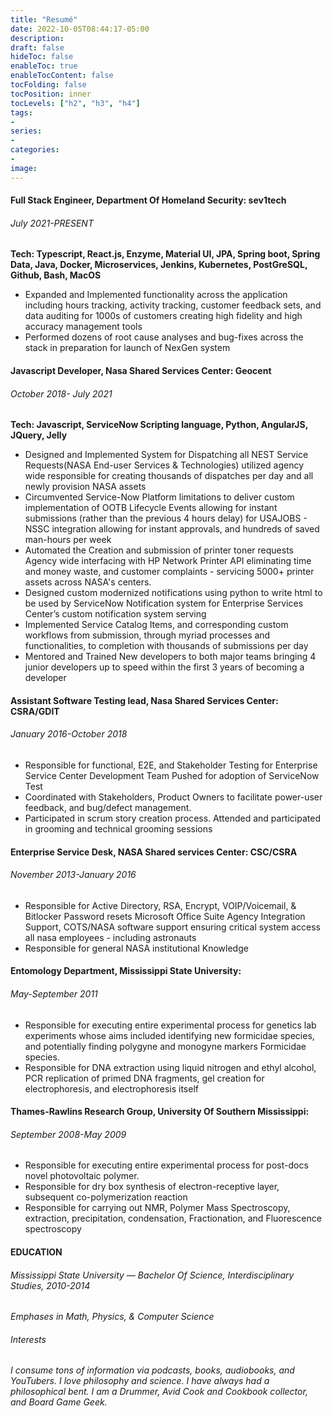 ```yaml
---
title: "Resumé"
date: 2022-10-05T08:44:17-05:00
description:
draft: false
hideToc: false
enableToc: true
enableTocContent: false
tocFolding: false
tocPosition: inner
tocLevels: ["h2", "h3", "h4"]
tags:
-
series:
-
categories:
-
image:
---
```


#### Full Stack Engineer, Department Of Homeland Security: sev1tech 
###### *July 2021-PRESENT*
**Tech: Typescript, React.js, Enzyme, Material UI, JPA, Spring boot, Spring Data, Java, Docker, Microservices, Jenkins, Kubernetes, PostGreSQL, Github, Bash, MacOS**
- Expanded and Implemented functionality across the application including hours tracking, activity tracking, customer feedback sets, and data auditing for 1000s of customers creating high fidelity and high accuracy management tools
- Performed dozens of root cause analyses and bug-fixes across the stack in preparation for launch of NexGen system
#### Javascript Developer, Nasa Shared Services Center: Geocent 
###### *October 2018- July 2021*
**Tech: Javascript, ServiceNow Scripting language, Python, AngularJS, JQuery, Jelly**
- Designed and Implemented System for Dispatching all NEST Service Requests(NASA End-user Services & Technologies) utilized agency wide responsible for creating thousands of dispatches per day and all newly provision NASA assets
- Circumvented Service-Now Platform limitations to deliver custom implementation of OOTB Lifecycle Events allowing for instant submissions (rather than the previous 4 hours delay) for USAJOBS - NSSC integration allowing for instant approvals, and hundreds of saved man-hours per week
- Automated the Creation and submission of printer toner requests Agency wide interfacing with HP Network Printer API eliminating time and money waste, and customer complaints - servicing 5000+ printer assets across NASA's centers.
- Designed custom modernized notifications using python to write html to be used by ServiceNow Notification system for Enterprise Services Center’s custom notification system serving 
- Implemented Service Catalog Items, and corresponding custom workflows from submission, through myriad processes and functionalities, to completion with thousands of submissions per day
- Mentored and Trained New developers to both major teams bringing 4 junior developers up to speed within the first 3 years of becoming a developer
#### Assistant Software Testing lead, Nasa Shared Services Center: CSRA/GDIT 
###### *January 2016-October 2018*
- Responsible for functional, E2E, and Stakeholder Testing for Enterprise Service Center Development Team 
Pushed for adoption of ServiceNow Test 
- Coordinated with Stakeholders, Product Owners to facilitate power-user feedback, and bug/defect management.
- Participated in scrum story creation process.  Attended and participated in grooming and technical grooming sessions
#### Enterprise Service Desk, NASA Shared services Center: CSC/CSRA 
###### *November 2013-January 2016*
- Responsible for Active Directory, RSA, Encrypt, VOIP/Voicemail, & Bitlocker Password resets
Microsoft Office Suite Agency Integration Support, COTS/NASA software support ensuring critical system access all nasa employees - including astronauts
- Responsible for general NASA institutional Knowledge
#### Entomology Department, Mississippi State University: 
###### *May-September 2011*

- Responsible for executing entire experimental process for genetics lab experiments whose aims included identifying new formicidae species,  and potentially finding polygyne and monogyne markers Formicidae species.
- Responsible for DNA extraction using liquid nitrogen and ethyl alcohol, PCR replication of primed DNA fragments, gel creation for electrophoresis, and electrophoresis itself

#### Thames-Rawlins Research Group, University Of Southern Mississippi: 
###### *September 2008-May 2009*
- Responsible for executing entire experimental process for post-docs novel photovoltaic polymer.
- Responsible for dry box synthesis of electron-receptive layer, subsequent co-polymerization reaction
- Responsible for carrying out NMR, Polymer Mass Spectroscopy, extraction, precipitation, condensation, Fractionation, and Fluorescence spectroscopy

#### EDUCATION
###### Mississippi State University — Bachelor Of Science, Interdisciplinary Studies, *2010-2014*
*Emphases in Math, Physics, & Computer Science*

###### Interests
*I consume tons of information via podcasts, books, audiobooks, and YouTubers.  I love philosophy and science.  I have always had a philosophical bent. I am a Drummer, Avid Cook and Cookbook collector, and Board Game Geek.*



